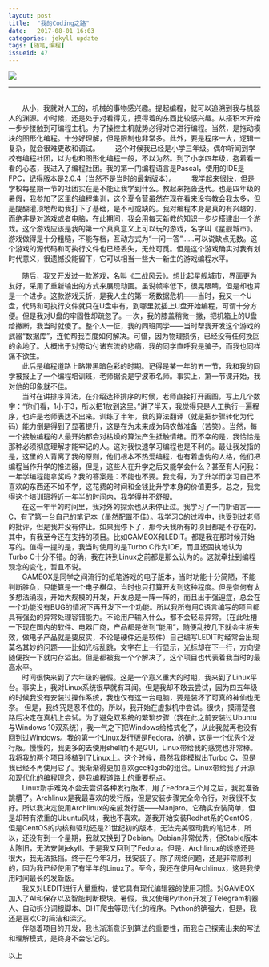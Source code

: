 ```yaml
---
layout: post
title:  "我的Coding之路"
date:   2017-08-01 16:03
categories: jekyll update
tags: [随笔,编程]
issueid: 47
---
```

![](/image/programmer-min.jpg)
<hr>
<br>
&#160; &#160; &#160; &#160;从小，我就对人工的，机械的事物感兴趣。提起编程，就可以追溯到我与机器人的渊源。小时候，还是处于对看得见，摸得着的东西比较感兴趣。从搭积木开始一步步接触到可编程主机。为了操控主机就势必得对它进行编程。当然，是拖动模块的图形化编程。十分好理解，但是限制也非常多。此外，要是程序一大，逻辑一复杂，就会很难更改和调试。  
&#160; &#160; &#160; &#160;这个时候我已经是小学三年级。偶尔听闻到学校有编程社团，以为也和图形化编程一般，不以为然。到了小学四年级，抱着看一看的心态，我进入了编程社团。我的第一门编程语言是Pascal，使用的IDE是FPC，记得版本是2.0.4（当然不是当时的最新版本）。  
&#160; &#160; &#160; &#160;我学起来很快，但是学校每星期一节的社团实在是不能让我学到什么。教起来拖沓迭代。也是四年级的暑假，我参加了区里的编程集训，这个夏令营虽然在现在看来没有教会我太多，但是醍醐灌顶地帮助我打下了基础，是不可或缺的。我对编程本身是真的有兴趣的，而绝非是对游戏或者电脑，在此期间，我会用每天新教的知识一步步搭建出一个游戏。这个游戏应该是我的第一个真真意义上可以玩的游戏，名字叫《星舰城市》。游戏做得是十分粗糙，不能存档，互动方式为“一问一答”……可以说缺点无数。这个游戏的源代码和可执行文件也已经丢失，无处可觅。但是这个游戏确实对我有划时代意义，很遗憾没能留下，它可以相当一些大一新生的游戏编程水平。  

&#160; &#160; &#160; &#160;随后，我又开发过一款游戏，名叫《二战风云》。想比起星舰城市，界面更为友好，采用了重新输出的方式来展现动画。虽说帧率低下，很晃眼睛，但是却也算是一个进步。这款游戏夭折，是我人生的第一场数据危机——当时，我又一个U盘，代码和可执行文件就只在U盘中有，到哪里就插上U盘开始编程，可谓十分方便。但是我对U盘的牢固性却疏忽了。一次，我的膝盖稍微一撇，把机箱上的U盘给撇断，我当时就傻了。整个人一怔，我的同班同学——当时帮我开发这个游戏的武器“数据库”，连忙帮我百度如何解决。可惜，因为物理损伤，已经没有任何挽回的余地了。大概出于对劳动付诸东流的悲痛，我的同学直呼我是骗子，而我也同样痛不欲生。  
&#160; &#160; &#160; &#160;此后是编程道路上略带黑暗色彩的时期。记得是某一年的五一节，我和我的同学被报上了一个编程培训班，老师据说是宁波市名师。事实上，第一节课开始，我对他的印象就不佳。  
&#160; &#160; &#160; &#160;当时在讲排序算法，在介绍选择排序的时候，老师直接打开画图，写上几个数字：“你们看，1小于3，所以把1放到这里。”讲了半天，我觉得只是人工执行一遍程序，也许是老师表达不出来。训练了半年，我的算法翻译（就是把步骤转化为代码）能力倒是得到了显著提升，这是在为未来成为码农做准备（苦笑）。当然，每一个接触编程的人最开始都会对枯燥的算法产生抵触情绪。而不幸的是，我恰恰是那种必须彻底理解才能牢记的人。这对我快速学习编程也是不利的。最让我发指的是，这里的人背离了我的原则，他们根本不热爱编程，也有着虚伪的人格，他们把编程当作升学的推进器，但是，这些人在升学之后又能学会什么？甚至有人问我：一年学编程能拿奖吗？我的答案是：不能也不要。我觉得，为了升学而学习自己不喜欢的东西还不如不学，这花费的时间和金钱比升学本身的价值更多。总之，我觉得这个培训班将近一年半的时间内，我学得并不舒服。  
&#160; &#160; &#160; &#160;在这一年半的时间里，我对外的探索也从未停止过。我学习了一门新语言——C，有了第一台自己的笔记本（虽然配置不佳）。我学习C的过程中，也受到过老师的批评，但是我并没有停止。如果我停下了，那今天我所有的项目都是不存在的。其中，有我至今还在支持的项目。比如GAMEOX和LEDIT。都是我在那时候开始写的。值得一提的是，我当时使用的是Turbo C作为IDE，而且还固执地认为Turbo C十分不错。的确，我在转到Linux之前都是那么认为的。这就牵扯到编程观念的变化，暂且不说。  
&#160; &#160; &#160; &#160;GAMEOX是同学之间流行的纸笔游戏的电子版本，当时功能十分简陋，不能判断胜负，只能算是一个电子棋盘。当时也只打算开发到这种程度。但是奈何有太多想法涌现，开始大规模的开发，开发总是一阵一阵的，而且出于强迫症，总会在一个功能没有BUG的情况下再开发下一个功能。所以我所有用C语言编写的项目都具有强劲的异常处理容错能力。不论用户输入什么，都不会轻易异常。（在此吐槽一下现在国内的软件、电器厂商，产品都是做到“能用”，随便乱按几下就会主板失效，做电子产品就是要皮实，不论是硬件还是软件）自己编写LEDIT时经常会出现莫名其妙的问题——比如光标乱跳，文字在上一行显示，光标却在下一行，方向键随便按一下就内存溢出。但是都被我一个个解决了，这个项目也代表着我当时的最高水平。  
&#160; &#160; &#160; &#160;时间很快来到了六年级的暑假。这是一个意义重大的时期，我来到了Linux平台。事实上，我对Linux系统很早就有耳闻。但是我却不敢去尝试，因为四五年级的时候我没有安装过操作系统，我也仅有这一台电脑，要是装坏了可真的神仙也无奈。
但是，我终究是忍不住的。所以，我开始在虚拟机中尝试。很快，摸清楚套路后决定在真机上尝试。为了避免双系统的繁琐步骤（我在此之前安装过Ubuntu与Windows 10双系统），我一气之下把Windows给格式化了，从此我就再也没有回到过Windows。我的第一个Linux发行版是Fedora，的确，这是一个优秀个发行版。慢慢的，我更多的去使用shell而不是GUI，Linux带给我的感觉也非常棒。我将我的两个项目移植到了Linux上。这个时候，虽然我能模拟出Turbo C，但是我已经不再使用它了。我渐渐得更加喜欢gcc和gdb的组合。Linux带给我了开源和现代化的编程理念，是我编程道路上的重要拐点。  
&#160; &#160; &#160; &#160;Linux新手难免不会去尝试各种发行版本，用了Fedora三个月之后，我就准备跳槽了。Archlinux是我最喜欢的发行版，但是安装步骤完全命令行，对我很不友好。所以我决定使用Archlinux的亲戚发行版——Manjaro。它确实安装简单，但是却带有浓重的Ubuntu风味，我也不喜欢。遂我开始安装Redhat系的CentOS，但是CentOS的内核和驱动还是21世纪初的版本，无法完美驱动我的笔记本，所以，还没有到一个星期，我就又换到了Debian。Debian非常优秀，但Stable版本太陈旧，无法安装jekyll。于是我又回到了Fedora。但是，Archlinux的诱惑还是很大，我无法抵挡。终于在今年3月，我安装了。除了网络问题，还是非常顺利的，因为我已经使用了有半年的Linux了。至今，我还在使用Archlinux，这是我使用时间最长的发新版。  
&#160; &#160; &#160; &#160;我又对LEDIT进行大量重构，使它具有现代编辑器的使用习惯。对GAMEOX加入了AI和保存以及智能判断模块。暑假，我又使用Python开发了Telegram机器人、自动拆分词根脚本、DHT爬虫等现代化的程序。Python的确强大，但是，我还是喜欢C的简洁和深沉。  
&#160; &#160; &#160; &#160;伴随着项目的开发，我也渐渐意识到算法的重要性，而我自己探索出来的写法和理解模式，是终身不会忘记的。

以上
